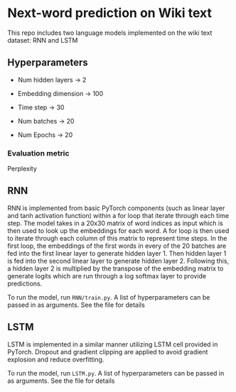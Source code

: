# Next-word prediction on Wiki text

This repo includes two language models implemented on the wiki text dataset: RNN and LSTM

## Hyperparameters

- Num hidden layers -> 2

- Embedding dimension -> 100

- Time step -> 30

- Num batches -> 20

- Num Epochs -> 20

### Evaluation metric

Perplexity


## RNN
RNN is implemented from basic PyTorch components (such as linear layer and tanh activation function) within a for loop that iterate through each time step. The model takes in a 20x30 matrix of word indices as input which is then used to look up the embeddings for each word. A for loop is then used to iterate through each column of this matrix to represent time steps. In the first loop, the embeddings of the first words in every of the 20 batches are fed into the first linear layer to generate hidden layer 1. Then hidden layer 1 is fed into the second linear layer to generate hidden layer 2. Following this, a hidden layer 2 is multiplied by the transpose of the embedding matrix to generate logits which are run through a log softmax layer to provide predictions.

To run the model, run `RNN/train.py`. A list of hyperparameters can be passed in as arguments. See the file for details

## LSTM
LSTM is implemented in a similar manner utilizing LSTM cell provided in PyTorch. Dropout and gradient clipping are applied to avoid gradient explosion and reduce overfitting.

To run the model, run `LSTM.py`. A list of hyperparameters can be passed in as arguments. See the file for details

